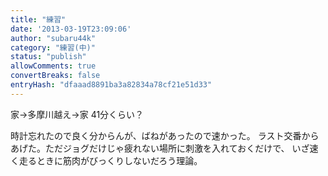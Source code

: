 ```yaml
---
title: "練習"
date: '2013-03-19T23:09:06'
author: "subaru44k"
category: "練習(中)"
status: "publish"
allowComments: true
convertBreaks: false
entryHash: "dfaaad8891ba3a82834a78cf21e51d33"
---
```

家→多摩川越え→家
41分くらい？

時計忘れたので良く分からんが、ばねがあったので速かった。
ラスト交番からあげた。ただジョグだけじゃ疲れない場所に刺激を入れておくだけで、
いざ速く走るときに筋肉がびっくりしないだろう理論。
